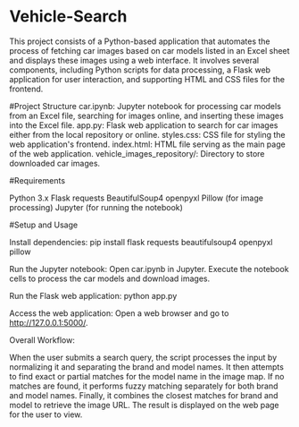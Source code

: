 # Vehicle-Search
This project consists of a Python-based application that automates the process of fetching car images based on car models listed in an Excel sheet and displays these images using a web interface. It involves several components, including Python scripts for data processing, a Flask web application for user interaction, and supporting HTML and CSS files for the frontend.

#Project Structure
car.ipynb: Jupyter notebook for processing car models from an Excel file, searching for images online, and inserting these images into the Excel file. app.py: Flask web application to search for car images either from the local repository or online. styles.css: CSS file for styling the web application's frontend. index.html: HTML file serving as the main page of the web application. vehicle_images_repository/: Directory to store downloaded car images.

#Requirements

Python 3.x Flask requests BeautifulSoup4 openpyxl Pillow (for image processing) Jupyter (for running the notebook)

#Setup and Usage

Install dependencies: pip install flask requests beautifulsoup4 openpyxl pillow

Run the Jupyter notebook: Open car.ipynb in Jupyter. Execute the notebook cells to process the car models and download images.

Run the Flask web application: python app.py

Access the web application: Open a web browser and go to http://127.0.0.1:5000/.



Overall Workflow:

When the user submits a search query, the script processes the input by normalizing it and separating the brand and model names.
It then attempts to find exact or partial matches for the model name in the image map.
If no matches are found, it performs fuzzy matching separately for both brand and model names.
Finally, it combines the closest matches for brand and model to retrieve the image URL.
The result is displayed on the web page for the user to view.


